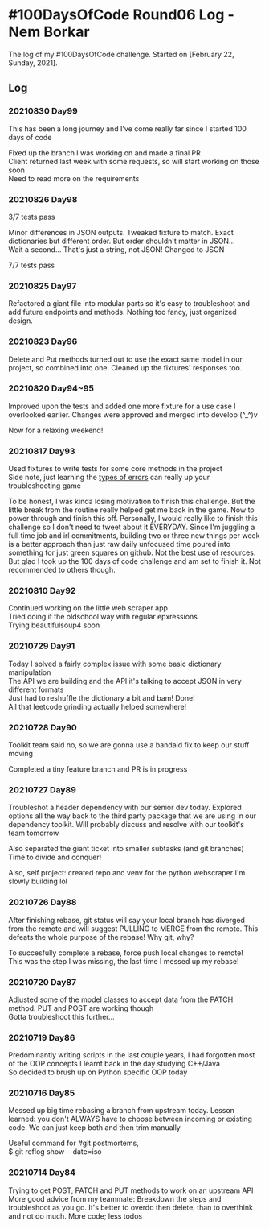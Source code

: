 # #100DaysOfCode Round06 Log - Nem Borkar

The log of my #100DaysOfCode challenge. Started on [February 22, Sunday, 2021].

## Log

### 20210830 Day99
This has been a long journey and I've come really far since I started 100 days of code

Fixed up the branch I was working on and made a final PR  
Client returned last week with some requests, so will start working on those soon  
Need to read more on the requirements  

### 20210826 Day98
3/7 tests pass

Minor differences in JSON outputs. Tweaked fixture to match. Exact dictionaries but different order. But order shouldn't matter in JSON...  
Wait a second... That's just a string, not JSON! Changed to JSON  

7/7 tests pass

### 20210825 Day97
Refactored a giant file into modular parts so it's easy to troubleshoot and add future endpoints and methods. Nothing too fancy, just organized design.  

### 20210823 Day96
Delete and Put methods turned out to use the exact same model in our project, so combined into one. Cleaned up the fixtures' responses too.  

### 20210820 Day94~95
Improved upon the tests and added one more fixture for a use case I overlooked earlier. Changes were approved and merged into develop (^_^)v

Now for a relaxing weekend!

### 20210817 Day93
Used fixtures to write tests for some core methods in the project  
Side note, just learning the [types of errors](https://www.tutorialsteacher.com/python/error-types-in-python) can really up your troubleshooting game  

To be honest, I was kinda losing motivation to finish this challenge. But the little break from the routine really helped get me back in the game. Now to power through and finish this off. Personally, I would really like to finish this challenge so I don't need to tweet about it EVERYDAY. Since I'm juggling a full time job and irl commitments, building two or three new things per week is a better approach than just raw daily unfocused time poured into something for just green squares on github. Not the best use of resources. But glad I took up the 100 days of code challenge and am set to finish it. Not recommended to others though.

### 20210810 Day92
Continued working on the little web scraper app  
Tried doing it the oldschool way with regular epxressions  
Trying beautifulsoup4 soon  

### 20210729 Day91
Today I solved a fairly complex issue with some basic dictionary manipulation  
The API we are building and the API it's talking to accept JSON in very different formats  
Just had to reshuffle the dictionary a bit and bam! Done!  
All that leetcode grinding actually helped somewhere!  

### 20210728 Day90

Toolkit team said no, so we are gonna use a bandaid fix to keep our stuff moving  

Completed a tiny feature branch and PR is in progress  

### 20210727 Day89
Troubleshot a header dependency with our senior dev today. Explored options all the way back to the third party package that we are using in our dependency toolkit. Will probably discuss and resolve with our toolkit's team tomorrow  

Also separated the giant ticket into smaller subtasks (and git branches)  
Time to divide and conquer!

Also, self project: created repo and venv for the python webscraper I'm slowly building lol  

### 20210726 Day88
After finishing rebase, git status will say your local branch has diverged from the remote and will suggest PULLING to MERGE from the remote. This defeats the whole purpose of the rebase! Why git, why?  

To succesfully complete a rebase, force push local changes to remote!  
This was the step I was missing, the last time I messed up my rebase!

### 20210720 Day87
Adjusted some of the model classes to accept data from the PATCH method. PUT and POST are working though  
Gotta troubleshoot this further...  

### 20210719 Day86
Predominantly writing scripts in the last couple years, I had forgotten most of the OOP concepts I learnt back in the day studying C++/Java  
So decided to brush up on Python specific OOP today  

### 20210716 Day85
Messed up big time rebasing a branch from upstream today. Lesson learned: you don't ALWAYS have to choose between incoming or existing code. We can just keep both and then trim manually  

Useful command for #git postmortems,  
$ git reflog show --date=iso

### 20210714 Day84
Trying to get POST, PATCH and PUT methods to work on an upstream API  
More good advice from my teammate: Breakdown the steps and troubleshoot as you go. It's better to overdo then delete, than to overthink and not do much. More code; less todos  
